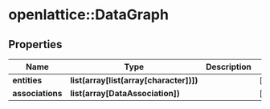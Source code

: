 # openlattice::DataGraph

## Properties
Name | Type | Description | Notes
------------ | ------------- | ------------- | -------------
**entities** | **list(array[list(array[character])])** |  | [optional] 
**associations** | **list(array[DataAssociation])** |  | [optional] 


